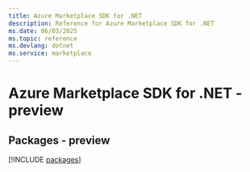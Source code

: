 ```yaml
---
title: Azure Marketplace SDK for .NET
description: Reference for Azure Marketplace SDK for .NET
ms.date: 06/03/2025
ms.topic: reference
ms.devlang: dotnet
ms.service: marketplace
---
```

# Azure Marketplace SDK for .NET - preview
## Packages - preview
[!INCLUDE [packages](marketplace-index.md)]